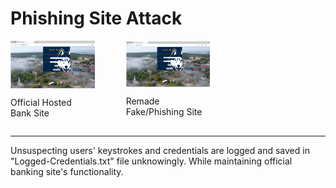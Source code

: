 # Phishing Site Attack

<div style="display: grid; grid-template-columns: repeat(3, 1fr); gap: 50px;">

  <!-- Official Hosted Bank Site -->
  <div style="display: flex; flex-direction: column; justify-content: center; align-items: center;">
<img src="./Snapshots/Offical_Banking_Site.PNG" alt="Official Bank Site" style="width: 100%; height: auto;">
    <p>Official Hosted Bank Site</p>
  </div>

  <!-- Fake/Phishing Site -->
  <div style="display: flex; flex-direction: column; justify-content: center; align-items: center;">
    <img src="./Snapshots/Phishing_Banking_Site.PNG" alt="Fake/Phishing Site" style="width: 100%; height: auto;">
    <p>Remade Fake/Phishing Site</p>
  </div>

</div>

---
Unsuspecting users' keystrokes and credentials are logged and saved in "Logged-Credentials.txt" file unknowingly. 
While maintaining official banking site's functionality.

